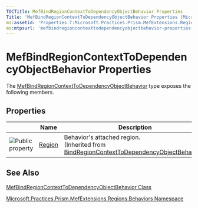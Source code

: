 ```yaml
---
TOCTitle: MefBindRegionContextToDependencyObjectBehavior Properties
Title: 'MefBindRegionContextToDependencyObjectBehavior Properties (Microsoft.Practices.Prism.MefExtensions.Regions.Behaviors)'
ms:assetid: 'Properties.T:Microsoft.Practices.Prism.MefExtensions.Regions.Behaviors.MefBindRegionContextToDependencyObjectBehavior'
ms:mtpsurl: 'mefbindregioncontexttodependencyobjectbehavior-properties-mspp-mefextensions-regions-behaviors.md'
---
```


# MefBindRegionContextToDependencyObjectBehavior Properties

The [MefBindRegionContextToDependencyObjectBehavior](https://msdn.microsoft.com/library/microsoft.practices.prism.mefextensions.regions.behaviors.mefbindregioncontexttodependencyobjectbehavior) type exposes the following members.

## Properties

<span id="propertyTableToggle"></span>
<table>

<thead>
<tr class="header">
<th> </th>
<th>Name</th>
<th>Description</th>
</tr>
</thead>
<tbody>
<tr class="odd">
<td><img src="https://msdn.microsoft.com/en-us/Gg419181.pubproperty(en-us,PandP.50).gif" title="Public property" /></td>
<td><a href="https://msdn.microsoft.com/library/microsoft.practices.prism.regions.behaviors.bindregioncontexttodependencyobjectbehavior.region">Region</a></td>
<td><div class="summary">
Behavior's attached region.
</div>
(Inherited from <a href="https://msdn.microsoft.com/library/microsoft.practices.prism.regions.behaviors.bindregioncontexttodependencyobjectbehavior">BindRegionContextToDependencyObjectBehavior</a>.)</td>
</tr>
</tbody>
</table>

## See Also
[MefBindRegionContextToDependencyObjectBehavior Class](https://msdn.microsoft.com/library/microsoft.practices.prism.mefextensions.regions.behaviors.mefbindregioncontexttodependencyobjectbehavior)

[Microsoft.Practices.Prism.MefExtensions.Regions.Behaviors Namespace](https://msdn.microsoft.com/library/microsoft.practices.prism.mefextensions.regions.behaviors)

